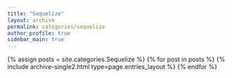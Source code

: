 ```yaml
---
title: "Sequelize"
layout: archive
permalink: categories/sequelize
author_profile: true
sidebar_main: true
---
```


{% assign posts = site.categories.Sequelize %}
{% for post in posts %} {% include archive-single2.html type=page.entries_layout %} {% endfor %}
